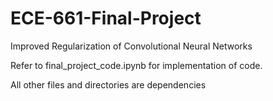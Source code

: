 # ECE-661-Final-Project

Improved Regularization of Convolutional Neural Networks

Refer to final_project_code.ipynb for implementation of code.

All other files and directories are dependencies

